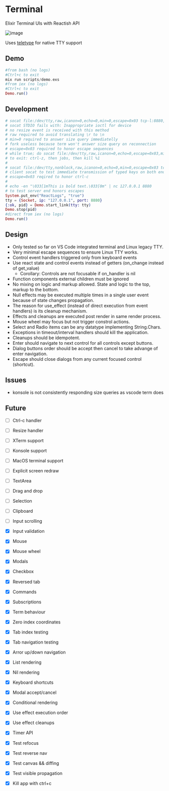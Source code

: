 # Terminal

Elixir Terminal UIs with Reactish API

![image](https://user-images.githubusercontent.com/4142710/189275618-cd1acb2e-8023-4892-85e1-0c850ecb4275.png)

Uses [teletype](https://github.com/samuelventura/teletype) for native TTY support

## Demo

```elixir
#from bash (no logs)
#Ctrl+c to exit
mix run scripts/demo.exs
#from iex (no logs)
#Ctrl+c to exit
Demo.run()
```

## Development

```elixir
# socat file:/dev/tty,raw,icanon=0,echo=0,min=0,escape=0x03 tcp-l:8880,reuseaddr
# socat STDIO fails with: Inappropriate ioctl for device
# no resize event is received with this method
# raw required to avoid translating \r to \n
# min=0 required to answer size query immediatelly
# fork useless because term won't answer size query on reconnection
# escape=0x03 required to honor escape sequences
# while true; do socat file:/dev/tty,raw,icanon=0,echo=0,escape=0x03,min=0 tcp-l:8880,reuseaddr; done
# to exit: ctrl-z, then jobs, then kill %1
#
# socat file:/dev/tty,nonblock,raw,icanon=0,echo=0,min=0,escape=0x03 tcp:127.0.0.1:8880
# client socat to test immediate transmission of typed keys on both ends
# escape=0x03 reqired to honor ctrl-c
#
# echo -en "\033[1mThis is bold text.\033[0m" | nc 127.0.0.1 8880
# to test server end honors escapes
System.put_env("ReactLogs", "true")
tty = {Socket, ip: "127.0.0.1", port: 8880}
{:ok, pid} = Demo.start_link(tty: tty)
Demo.stop(pid)
#direct from iex (no logs)
Demo.run()
```

 ## Design

- Only tested so far on VS Code integrated terminal and Linux legacy TTY.
- Very minimal escape sequences to ensure Linux TTY works.
- Control event handlers triggered only from keyboard events
- Use react state and control events instead of getters (on_change instead of get_value)
    - Corollary: Controls are not focusable if on_handler is nil
- Function components external children must be ignored
- No mixing on logic and markup allowed. State and logic to the top, markup to the bottom.
- Null effects may be executed multiple times in a single user event because of state changes propagation.
- The reason for use_effect (instead of direct execution from event handlers) is its cleanup mechanism.
- Effects and cleanups are executed post render in same render process.
- Mouse wheel may focus but not trigger constrol actions.
- Select and Radio items can be any datatype implementing String.Chars.
- Exceptions in timeout/interval handlers should kill the application.
- Cleanups should be idempotent.
- Enter should navigate to next control for all controls except buttons.
- Dialog buttons order should be accept then cancel to take advange of enter navigation.
- Escape should close dialogs from any current focused control (shortcut).

## Issues

- konsole is not consistently responding size queries as vscode term does

## Future

- [ ] Ctrl-c handler
- [ ] Resize handler
- [ ] XTerm support
- [ ] Konsole support
- [ ] MacOS terminal support
- [ ] Explicit screen redraw
- [ ] TextArea
- [ ] Drag and drop
- [ ] Selection
- [ ] Clipboard
- [ ] Input scrolling
- [x] Input validation
- [X] Mouse
- [X] Mouse wheel
- [X] Modals
- [X] Checkbox
- [X] Reversed tab
- [x] Commands
- [x] Subscriptions
- [X] Term behaviour
- [X] Zero index coordinates
- [X] Tab index testing
- [X] Tab navigation testing
- [X] Arror up/down navigation
- [X] List rendering
- [X] Nil rendering
- [X] Keyboard shortcuts
- [x] Modal accept/cancel
- [x] Conditional rendering
- [X] Use effect execution order
- [X] Use effect cleanups
- [X] Timer API
- [x] Test refocus
- [x] Test reverse nav
- [x] Test canvas && diffing
- [x] Test visible propagation
- [X] Kill app with ctrl+c

